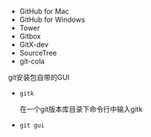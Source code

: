 * GitHub for Mac
* GitHub for Windows
* Tower
* Gitbox
* GitX-dev
* SourceTree
* git-cola

git安装包自带的GUI
* `gitk`

  在一个git版本库目录下命令行中输入gitk
* `git gui`